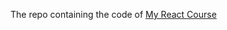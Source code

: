 The repo containing the code of [My React Course](https://www.udemy.com/course-dashboard-redirect/?course_id=1362070)
